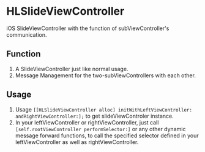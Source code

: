 # HLSlideViewController
iOS SlideViewController with the function of subViewController's communication.

## Function
1. A SlideViewController just like normal usage.
2. Message Management for the two-subViewControllers with each other.


## Usage
1. Usage `[[HLSlideViewController alloc] initWithLeftViewController: andRightViewController:];` to get slideViewControler instance.
2. In your leftViewController or rightViewController, just call `[self.rootViewController performSelector:]` or any other dynamic message forward functions, to call the specified selector defined in your leftViewController as well as rightViewController.
